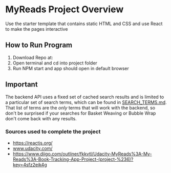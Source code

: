 # MyReads Project Overview

Use the starter template that contains static HTML and CSS and use React to make the pages interactive


## How to Run Program

1. Download Repo at: 
2. Open terminal and cd into project folder
3. Run NPM start and app should open in default browser



## Important
The backend API uses a fixed set of cached search results and is limited to a particular set of search terms, which can be found in [SEARCH_TERMS.md](SEARCH_TERMS.md). That list of terms are the _only_ terms that will work with the backend, so don't be surprised if your searches for Basket Weaving or Bubble Wrap don't come back with any results.


### Sources used to complete the project

* https://reactjs.org/
* www.udacity.com/
* https://www.diigo.com/outliner/fkkvtl/Udacity-MyReads%3A-My-Reads%3A-Book-Tracking-App-Project-(project-%236)?key=4sfz2eik4g
